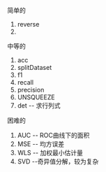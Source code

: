 

简单的

1. reverse
2. 























中等的

1. acc
2. splitDataset
3. f1
4. recall
5. precision
6. UNSQUEEZE
7. det -- 求行列式



困难的

1. AUC -- ROC曲线下的面积
2. MSE -- 均方误差
3. WLS -- 加权最小估计量
4. SVD --奇异值分解，较为复杂



